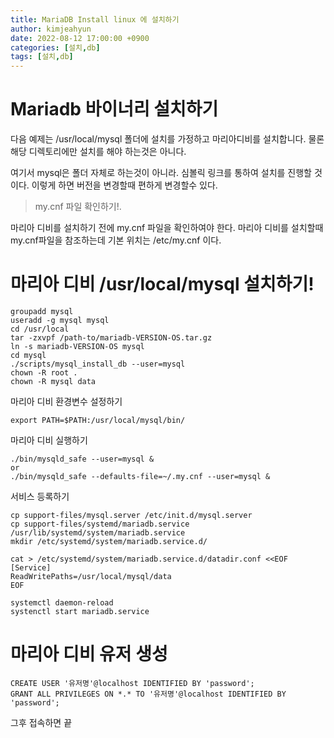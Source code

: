 ```yaml
---
title: MariaDB Install linux 에 설치하기 
author: kimjeahyun
date: 2022-08-12 17:00:00 +0900
categories: [설치,db]
tags: [설치,db]
---
```


# Mariadb 바이너리 설치하기

다음 예제는 /usr/local/mysql 폴더에 설치를 가정하고 마리아디비를 설치합니다.
물론 해당 디렉토리에만 설치를 해야 하는것은 아니다.

여기서 mysql은 폴더 자체로 하는것이 아니라. 심볼릭 링크를 통하여 설치를 
진행할 것이다. 이렇게 하면 버전을 변경할때 편하게 변경할수 있다.

>my.cnf 파일 확인하기!.

마리아 디비를 설치하기 전에 my.cnf 파일을 확인하여야 한다.
마리아 디비를 설치할때 my.cnf파일을 참조하는데 기본 위치는 /etc/my.cnf 이다.

# 마리아 디비 /usr/local/mysql 설치하기!

~~~
groupadd mysql
useradd -g mysql mysql
cd /usr/local
tar -zxvpf /path-to/mariadb-VERSION-OS.tar.gz
ln -s mariadb-VERSION-OS mysql
cd mysql
./scripts/mysql_install_db --user=mysql
chown -R root .
chown -R mysql data
~~~

마리아 디비 환경변수 설정하기

~~~
export PATH=$PATH:/usr/local/mysql/bin/
~~~

마리아 디비 실행하기

~~~
./bin/mysqld_safe --user=mysql &
or
./bin/mysqld_safe --defaults-file=~/.my.cnf --user=mysql &
~~~

서비스 등록하기

~~~
cp support-files/mysql.server /etc/init.d/mysql.server
cp support-files/systemd/mariadb.service /usr/lib/systemd/system/mariadb.service
mkdir /etc/systemd/system/mariadb.service.d/

cat > /etc/systemd/system/mariadb.service.d/datadir.conf <<EOF
[Service]
ReadWritePaths=/usr/local/mysql/data
EOF

systemctl daemon-reload
systenctl start mariadb.service
~~~


# 마리아 디비 유저 생성

~~~
CREATE USER '유저명'@localhost IDENTIFIED BY 'password';
GRANT ALL PRIVILEGES ON *.* TO '유저명'@localhost IDENTIFIED BY 'password';
~~~

그후 접속하면 끝
